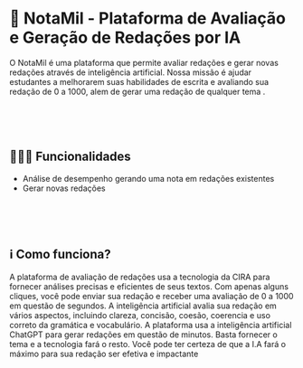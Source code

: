 # 📖 NotaMil - Plataforma de Avaliação e Geração de Redações por IA
O NotaMil é uma plataforma que permite avaliar redações e gerar novas redações através de inteligência artificial. Nossa missão é ajudar estudantes a melhorarem suas habilidades de escrita e avaliando sua redação de 0 a 1000, alem de gerar uma redação de qualquer tema .
 
<br>
<br>
<br>
    
## 🧑🏼‍💻 Funcionalidades
- Análise de desempenho gerando uma nota em redações existentes
- Gerar novas redações

<br>
<br>
<br>
    
    
##  ℹ️ Como funciona?
 A plataforma de avaliação de redações usa a tecnologia da CIRA para fornecer análises precisas e eficientes de seus textos. Com apenas alguns cliques, você pode enviar sua redação e receber uma avaliação de 0 a 1000 em questão de segundos. A inteligência artificial avalia sua redação em vários aspectos, incluindo clareza, concisão, coesão, coerencia e uso correto da gramática e vocabulário.
 A plataforma usa a inteligência artificial ChatGPT para gerar redações em questão de minutos. Basta fornecer o tema e a tecnologia fará o resto. Você pode ter certeza de que a I.A fará o máximo para sua redação ser efetiva e impactante

